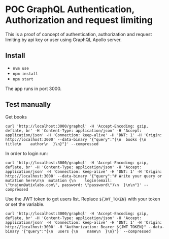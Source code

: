 # POC GraphQL Authentication, Authorization and request limiting

This is a proof of concept of authentication, authorization and request limiting by api key or user using GraphQL Apollo server. 

## Install

- `nvm use`
- `npm install`
- `npm start`

The app runs in port 3000.

## Test manually

Get books 
```
curl 'http://localhost:3000/graphql' -H 'Accept-Encoding: gzip, deflate, br' -H 'Content-Type: application/json' -H 'Accept: application/json' -H 'Connection: keep-alive' -H 'DNT: 1' -H 'Origin: http://localhost:3000' --data-binary '{"query":"{\n  books {\n    title\n    author\n  }\n}"}' --compressed
```

In order to login run:

```
curl 'http://localhost:3000/graphql' -H 'Accept-Encoding: gzip, deflate, br' -H 'Content-Type: application/json' -H 'Accept: application/json' -H 'Connection: keep-alive' -H 'DNT: 1' -H 'Origin: http://localhost:3000' --data-binary '{"query":"# Write your query or mutation here\n\n  mutation {\n    login(email: \"tnajun@atixlabs.com\", password: \"password\")\n  }\n\n"}' --compressed
```

Use the JWT token to get users list. Replace `${JWT_TOKEN}` with your token or set the variable.

```
curl 'http://localhost:3000/graphql' -H 'Accept-Encoding: gzip, deflate, br' -H 'Content-Type: application/json' -H 'Accept: application/json' -H 'Connection: keep-alive' -H 'DNT: 1' -H 'Origin: http://localhost:3000' -H "Authorization: Bearer ${JWT_TOKEN}" --data-binary '{"query":"{\n  users {\n    name\n  }\n}"}' --compressed
```